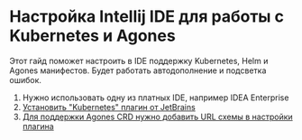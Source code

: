 # Настройка Intellij IDE для работы с Kubernetes и Agones

Этот гайд поможет настроить в IDE поддержку Kubernetes, Helm и Agones манифестов.
Будет работать автодополнение и подсветка ошибок.

1. Нужно использовать одну из платных IDE, например IDEA Enterprise
2. [Установить "Kubernetes" плагин от JetBrains](https://plugins.jetbrains.com/plugin/10485-kubernetes)
3. [Для поддержки Agones CRD нужно добавить URL схемы в настройки плагина](https://raw.githubusercontent.com/googleforgames/agones/main/install/yaml/install.yaml)
